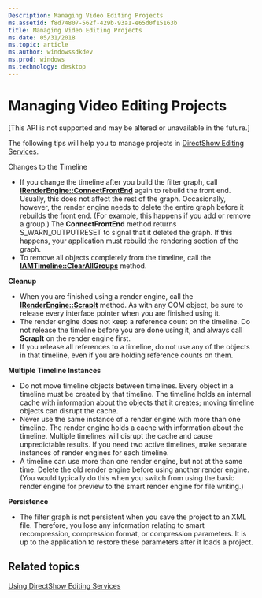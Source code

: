 ```yaml
---
Description: Managing Video Editing Projects
ms.assetid: f8d74807-562f-429b-93a1-e65d0f15163b
title: Managing Video Editing Projects
ms.date: 05/31/2018
ms.topic: article
ms.author: windowssdkdev
ms.prod: windows
ms.technology: desktop
---
```


# Managing Video Editing Projects

\[This API is not supported and may be altered or unavailable in the future.\]

The following tips will help you to manage projects in [DirectShow Editing Services](directshow-editing-services.md).

Changes to the Timeline

-   If you change the timeline after you build the filter graph, call [**IRenderEngine::ConnectFrontEnd**](irenderengine-connectfrontend.md) again to rebuild the front end. Usually, this does not affect the rest of the graph. Occasionally, however, the render engine needs to delete the entire graph before it rebuilds the front end. (For example, this happens if you add or remove a group.) The **ConnectFrontEnd** method returns S\_WARN\_OUTPUTRESET to signal that it deleted the graph. If this happens, your application must rebuild the rendering section of the graph.
-   To remove all objects completely from the timeline, call the [**IAMTimeline::ClearAllGroups**](iamtimeline-clearallgroups.md) method.

**Cleanup**

-   When you are finished using a render engine, call the [**IRenderEngine::ScrapIt**](irenderengine-scrapit.md) method. As with any COM object, be sure to release every interface pointer when you are finished using it.
-   The render engine does not keep a reference count on the timeline. Do not release the timeline before you are done using it, and always call **ScrapIt** on the render engine first.
-   If you release all references to a timeline, do not use any of the objects in that timeline, even if you are holding reference counts on them.

**Multiple Timeline Instances**

-   Do not move timeline objects between timelines. Every object in a timeline must be created by that timeline. The timeline holds an internal cache with information about the objects that it creates; moving timeline objects can disrupt the cache.
-   Never use the same instance of a render engine with more than one timeline. The render engine holds a cache with information about the timeline. Multiple timelines will disrupt the cache and cause unpredictable results. If you need two active timelines, make separate instances of render engines for each timeline.
-   A timeline can use more than one render engine, but not at the same time. Delete the old render engine before using another render engine. (You would typically do this when you switch from using the basic render engine for preview to the smart render engine for file writing.)

**Persistence**

-   The filter graph is not persistent when you save the project to an XML file. Therefore, you lose any information relating to smart recompression, compression format, or compression parameters. It is up to the application to restore these parameters after it loads a project.

## Related topics

<dl> <dt>

[Using DirectShow Editing Services](using-directshow-editing-services.md)
</dt> </dl>

 

 



